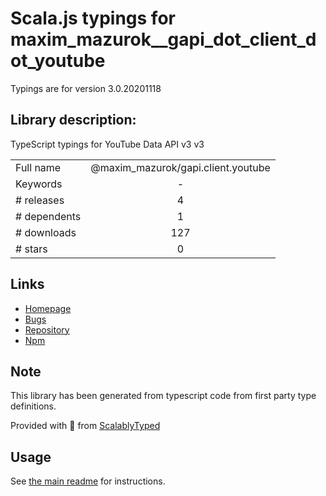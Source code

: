
# Scala.js typings for maxim_mazurok__gapi_dot_client_dot_youtube

Typings are for version 3.0.20201118

## Library description:
TypeScript typings for YouTube Data API v3 v3

|                    |                 |
| ------------------ | :-------------: |
| Full name          | @maxim_mazurok/gapi.client.youtube |
| Keywords           | - |
| # releases         | 4 |
| # dependents       | 1 |
| # downloads        | 127 |
| # stars            | 0 |

## Links
- [Homepage](https://github.com/Maxim-Mazurok/google-api-typings-generator#readme)
- [Bugs](https://github.com/Maxim-Mazurok/google-api-typings-generator/issues)
- [Repository](https://github.com/Maxim-Mazurok/google-api-typings-generator)
- [Npm](https://www.npmjs.com/package/%40maxim_mazurok%2Fgapi.client.youtube)
    


## Note
This library has been generated from typescript code from first party type definitions.

Provided with :purple_heart: from [ScalablyTyped](https://github.com/oyvindberg/ScalablyTyped)

## Usage
See [the main readme](../../readme.md) for instructions.


